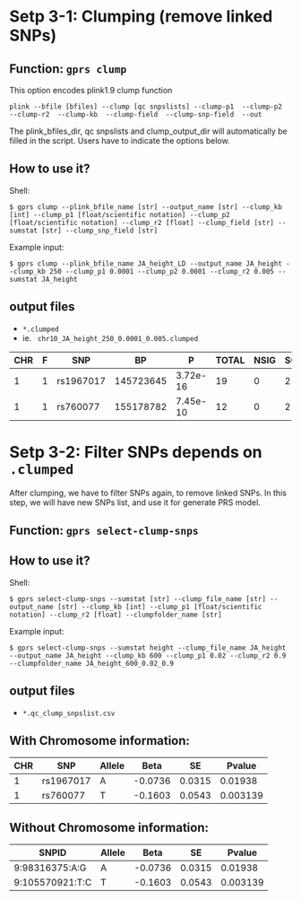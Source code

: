 # Setp 3-1: Clumping (remove linked SNPs)

## Function: `gprs clump`

This option encodes plink1.9 clump function

```
plink --bfile [bfiles] --clump [qc snpslists] --clump-p1  --clump-p2  --clump-r2  --clump-kb  --clump-field  --clump-snp-field  --out 
```

The plink_bfiles_dir, qc snpslists and clump_output_dir will automatically be filled in the script.
Users have to indicate the options below.

## How to use it?

Shell:

```shell
$ gprs clump --plink_bfile_name [str] --output_name [str] --clump_kb [int] --clump_p1 [float/scientific notation] --clump_p2 [float/scientific notation] --clump_r2 [float] --clump_field [str] --sumstat [str] --clump_snp_field [str] 
```

Example input:

```shell
$ gprs clump --plink_bfile_name JA_height_LD --output_name JA_height --clump_kb 250 --clump_p1 0.0001 --clump_p2 0.0001 --clump_r2 0.005 --sumstat JA_height
```

## output files
- `*.clumped`
- ie. `	chr10_JA_height_250_0.0001_0.005.clumped`

|CHR|F|SNP|BP|P|TOTAL|NSIG|S05|S01|S001|S0001|SP2|
|---|---|---|---|---|---|---|---|---|---|---|---|
|1   | 1   |rs1967017 | 145723645  | 3.72e-16   |    19  |    0  |    2   |   6  |    3  |    8 |rs11590105(1),rs17352281(1),rs9728345(1),rs11587821(1)|
|1   | 1  |  rs760077  |155178782 |  7.45e-10    |   12   |   0   |   2  |    2   |   1 |     7 |rs11589479(1),rs3766918(1),rs4625273(1),rs4745(1),rs12904(1)|


# Setp 3-2: Filter SNPs depends on `.clumped` 
After clumping, we have to filter SNPs again, to remove linked SNPs.
In this step, we will have new SNPs list, and use it for generate PRS model.

## Function: `gprs select-clump-snps`

## How to use it?

Shell:

```shell
$ gprs select-clump-snps --sumstat [str] --clump_file_name [str] --output_name [str] --clump_kb [int] --clump_p1 [float/scientific notation] --clump_r2 [float] --clumpfolder_name [str]
```

Example input:

```shell
$ gprs select-clump-snps --sumstat height --clump_file_name JA_height --output_name JA_height --clump_kb 600 --clump_p1 0.02 --clump_r2 0.9 --clumpfolder_name JA_height_600_0.02_0.9

```

## output files

- `*.qc_clump_snpslist.csv`

## With Chromosome information:

|CHR |SNP|Allele|Beta|SE|Pvalue|
|---|---|---|---|---|---|
|1 |rs1967017|A|-0.0736|0.0315|0.01938|
|1 |rs760077|T|-0.1603|0.0543|0.003139|

## Without Chromosome information:

|SNPID|Allele|Beta|SE|Pvalue|
|---|---|---|---|---|
|9:98316375:A:G|A|-0.0736|0.0315|0.01938|
|9:105570921:T:C|T|-0.1603|0.0543|0.003139|
